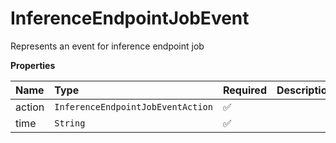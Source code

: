 # InferenceEndpointJobEvent

Represents an event for inference endpoint job

**Properties**

| Name   | Type                              | Required | Description |
| :----- | :-------------------------------- | :------- | :---------- |
| action | `InferenceEndpointJobEventAction` | ✅       |             |
| time   | `String`                          | ✅       |             |
